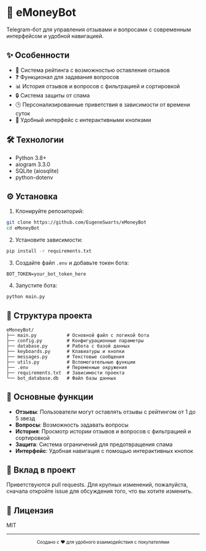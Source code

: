 # 🤖 eMoneyBot

Telegram-бот для управления отзывами и вопросами с современным интерфейсом и удобной навигацией.

## ✨ Особенности

- 🌟 Система рейтинга с возможностью оставления отзывов
- ❓ Функционал для задавания вопросов
- 📊 История отзывов и вопросов с фильтрацией и сортировкой
- 🔒 Система защиты от спама
- 🕒 Персонализированные приветствия в зависимости от времени суток
- 📱 Удобный интерфейс с интерактивными кнопками

## 🛠 Технологии

- Python 3.8+
- aiogram 3.3.0
- SQLite (aiosqlite)
- python-dotenv

## ⚙️ Установка

1. Клонируйте репозиторий:
```bash
git clone https://github.com/EugeneSwarts/eMoneyBot
cd eMoneyBot
```

2. Установите зависимости:
```bash
pip install -r requirements.txt
```

3. Создайте файл `.env` и добавьте токен бота:
```
BOT_TOKEN=your_bot_token_here
```

4. Запустите бота:
```bash
python main.py
```

## 📁 Структура проекта

```
eMoneyBot/
├── main.py           # Основной файл с логикой бота
├── config.py         # Конфигурационные параметры
├── database.py       # Работа с базой данных
├── keyboards.py      # Клавиатуры и кнопки
├── messages.py       # Текстовые сообщения
├── utils.py          # Вспомогательные функции
├── .env              # Переменные окружения
├── requirements.txt  # Зависимости проекта
└── bot_database.db   # Файл базы данных
```

## 🔑 Основные функции

- **Отзывы**: Пользователи могут оставлять отзывы с рейтингом от 1 до 5 звезд
- **Вопросы**: Возможность задавать вопросы
- **История**: Просмотр истории отзывов и вопросов с фильтрацией и сортировкой
- **Защита**: Система ограничений для предотвращения спама
- **Интерфейс**: Удобная навигация с помощью интерактивных кнопок

## 🤝 Вклад в проект

Приветствуются pull requests. Для крупных изменений, пожалуйста, сначала откройте issue для обсуждения того, что вы хотите изменить.

## 📝 Лицензия

MIT

---

<div align="center">
  <sub>Создано с ❤️ для удобного взаимодействия с покупателями</sub>
</div> 